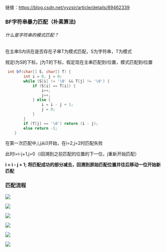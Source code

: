 链接：https://blog.csdn.net/yyzsir/article/details/89462339

### BF字符串暴力匹配（朴素算法)

###### 什么是字符串的模式匹配？

在主串S内讯在是否存在子串T为模式匹配，S为字符串，T为模式

规定i为S的下标，j为T的下标，假定现在主串匹配到i位置，模式匹配到i位置

```java
 int bf(char[] S, char[] T) {
        int i = 0, j = 0;
        while (S[i] != '\0' && T[j] != '\0') {
            if (S[i] == T[i]) {
                i++;
                j++;
            } else {
                i = i - j + 1;
                j = 0;
            }
        }
        if (T[j] == '\0') return (i - j);
        else return -1;
    }
```

在第一次匹配中,i,j从0开始，在i=2,j=2时匹配失败

此时i=i-j+1,j=0（i回溯到之前匹配的位置的下一位，j重新开始匹配）

**i = i - j + 1; 将匹配成功的部分减去，回溯到原始匹配位置并往后移动一位开始新匹配**


### 匹配流程

![](file://C:\Users\17419\Documents\IkMarkdown\.assets\BF匹配.md1698.3346937.png)

![](file://C:\Users\17419\Documents\IkMarkdown\.assets\BF匹配.md1705.1521605.png)

![](file://C:\Users\17419\Documents\IkMarkdown\.assets\BF匹配.md1712.224434.png)

![](file://C:\Users\17419\Documents\IkMarkdown\.assets\BF匹配.md1724.653593.png)

![](file://C:\Users\17419\Documents\IkMarkdown\.assets\BF匹配.md1729.9217081.png)

![](file://C:\Users\17419\Documents\IkMarkdown\.assets\BF匹配.md1745.6839063.png)
